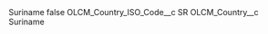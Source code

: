 <?xml version="1.0" encoding="UTF-8"?>
<CustomMetadata xmlns="http://soap.sforce.com/2006/04/metadata" xmlns:xsi="http://www.w3.org/2001/XMLSchema-instance" xmlns:xsd="http://www.w3.org/2001/XMLSchema">
    <label>Suriname</label>
    <protected>false</protected>
    <values>
        <field>OLCM_Country_ISO_Code__c</field>
        <value xsi:type="xsd:string">SR</value>
    </values>
    <values>
        <field>OLCM_Country__c</field>
        <value xsi:type="xsd:string">Suriname</value>
    </values>
</CustomMetadata>

